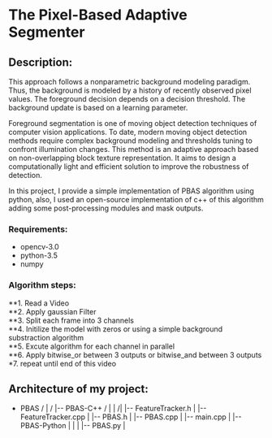 # The Pixel-Based Adaptive Segmenter

## Description:
This approach follows a nonparametric background modeling paradigm. Thus, the background is modeled by a history of recently observed pixel values. The foreground decision depends on a decision threshold. The background update is based on a learning parameter.

Foreground segmentation is one of moving object detection techniques of computer vision applications. To date, modern moving object detection methods require complex background modeling and thresholds tuning to confront illumination changes. This method is an adaptive approach based on non-overlapping block texture representation. It aims to design a computationally light and efficient solution to improve the robustness of detection.

In this project, I provide a simple implementation of PBAS algorithm using python, also, I used an open-source implementation of c++ of this algorithm adding some post-processing modules and mask outputs.

### Requirements:
* opencv-3.0
* python-3.5
* numpy


### Algorithm steps:			
**1. Read a Video <br />
**2. Apply gaussian Filter <br />
**3. Split each frame into 3 channels <br />
**4. Initilize the model with zeros or using a simple background substraction algorithm <br />
**5. Excute algorithm for each channel in parallel <br />
**6. Apply bitwise_or between 3 outputs or bitwise_and between 3 outputs <br />
*7. repeat until end of this video <br />


## Architecture of my project:
- PBAS
 /   |
  /  |-- PBAS-C++
   / |     |
    /|     |-- FeatureTracker.h
    |     |-- FeatureTracker.cpp
    |     |-- PBAS.h
    |     |-- PBAS.cpp
    |     |-- main.cpp
    |
    |-- PBAS-Python
    |     |
    |     |-- PBAS.py
    |

